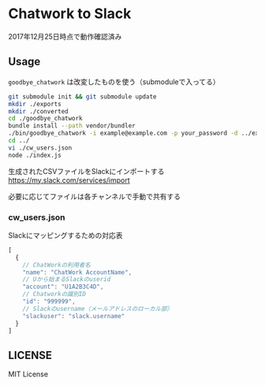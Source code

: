 # Chatwork to Slack

2017年12月25日時点で動作確認済み

## Usage

`goodbye_chatwork` は改変したものを使う（submoduleで入ってる）

```sh
git submodule init && git submodule update
mkdir ./exports
mkdir ./converted
cd ./goodbye_chatwork
bundle install --path vendor/bundler
./bin/goodbye_chatwork -i example@example.com -p your_password -d ../exports -x room_id
cd ../
vi ./cw_users.json
node ./index.js
```

生成されたCSVファイルをSlackにインポートする  
https://my.slack.com/services/import

必要に応じてファイルは各チャンネルで手動で共有する

### cw_users.json

Slackにマッピングするための対応表

```js
[
  {
    // ChatWorkの利用者名
    "name": "ChatWork AccountName",
    // Uから始まるSlackのuserid
    "account": "U1A2B3C4D",
    // Chatworkの識別ID
    "id": "999999",
    // Slackのusername（メールアドレスのローカル部）
    "slackuser": "slack.username"
  }
]
```

## LICENSE

MIT License
